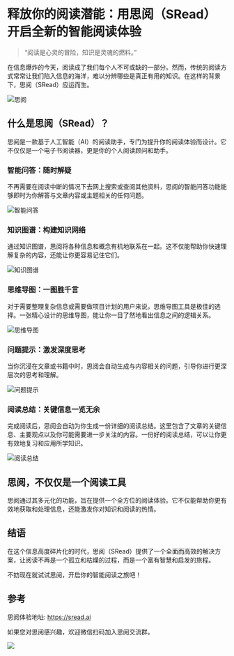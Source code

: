 # 释放你的阅读潜能：用思阅（SRead）开启全新的智能阅读体验

> “阅读是心灵的冒险，知识是灵魂的燃料。” 

在信息爆炸的今天，阅读成了我们每个人不可或缺的一部分。然而，传统的阅读方式常常让我们陷入信息的海洋，难以分辨哪些是真正有用的知识。在这样的背景下，思阅（SRead）应运而生。

![思阅](https://codao.crawlab.cn/images/2023-10-05-064056.png)

## 什么是思阅（SRead）？

思阅是一款基于人工智能（AI）的阅读助手，专门为提升你的阅读体验而设计。它不仅仅是一个电子书阅读器，更是你的个人阅读顾问和助手。

### 智能问答：随时解疑

不再需要在阅读中断的情况下去网上搜索或查阅其他资料，思阅的智能问答功能能够即时为你解答与文章内容或主题相关的任何问题。

![智能问答](https://codao.crawlab.cn/images/2023-10-05-064008.png)

### 知识图谱：构建知识网络

通过知识图谱，思阅将各种信息和概念有机地联系在一起。这不仅能帮助你快速理解复杂的内容，还能让你更容易记住它们。

![知识图谱](https://codao.crawlab.cn/images/2023-10-05-063938.png)

### 思维导图：一图胜千言

对于需要整理复杂信息或需要做项目计划的用户来说，思维导图工具是极佳的选择。一张精心设计的思维导图，能让你一目了然地看出信息之间的逻辑关系。

![思维导图](https://codao.crawlab.cn/images/2023-10-05-063753.png)

### 问题提示：激发深度思考

当你沉浸在文章或书籍中时，思阅会自动生成与内容相关的问题，引导你进行更深层次的思考和理解。

![问题提示](https://codao.crawlab.cn/images/2023-10-05-064125.png)

### 阅读总结：关键信息一览无余

完成阅读后，思阅会自动为你生成一份详细的阅读总结。这里包含了文章的关键信息、主要观点以及你可能需要进一步关注的内容。一份好的阅读总结，可以让你更有效地复习和应用所学知识。

![阅读总结](https://codao.crawlab.cn/images/2023-10-05-064324.png)

## 思阅，不仅仅是一个阅读工具

思阅通过其多元化的功能，旨在提供一个全方位的阅读体验。它不仅能帮助你更有效地获取和处理信息，还能激发你对知识和阅读的热情。

## 结语

在这个信息高度碎片化的时代，思阅（SRead）提供了一个全面而高效的解决方案，让阅读不再是一个孤立和枯燥的过程，而是一个富有智慧和启发的旅程。

不妨现在就试试思阅，开启你的智能阅读之旅吧！

## 参考

思阅体验地址: https://sread.ai

如果您对思阅感兴趣，欢迎微信扫码加入思阅交流群。

![](https://codao.crawlab.cn/images/2023-10-05-064551.png)